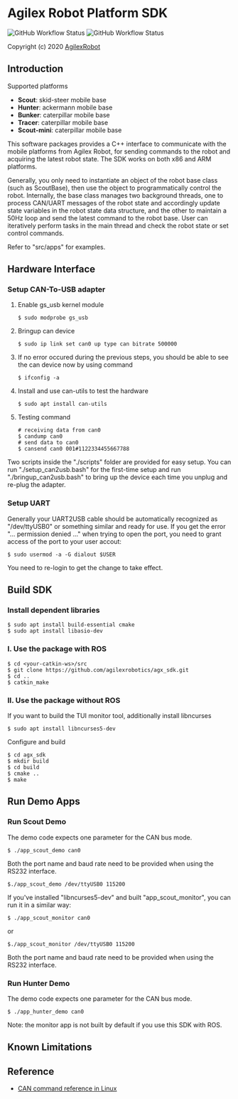 # Agilex Robot Platform SDK

![GitHub Workflow Status](https://github.com/westonrobot/wrp_sdk/workflows/Cpp/badge.svg)
![GitHub Workflow Status](https://github.com/westonrobot/wrp_sdk/workflows/ROS/badge.svg)

Copyright (c) 2020 [AgilexRobot](http://www.agilex.ai/)

## Introduction

Supported platforms

* **Scout**: skid-steer mobile base
* **Hunter**: ackermann mobile base
* **Bunker**: caterpillar mobile base
* **Tracer**: caterpillar mobile base
* **Scout-mini**: caterpillar mobile base

This software packages provides a C++ interface to communicate with the mobile platforms from Agilex Robot, for sending commands to the robot and acquiring the latest robot state. The SDK works on both x86 and ARM platforms.

Generally, you only need to instantiate an object of the robot base class (such as ScoutBase), then use the object to programmatically control the robot. Internally, the base class manages two background threads, one to process CAN/UART messages of the robot state and accordingly update state variables in the robot state data structure, and the other to maintain a 50Hz loop and send the latest command to the robot base. User can iteratively perform tasks in the main thread and check the robot state or set control commands. 

Refer to "src/apps" for examples.

## Hardware Interface

### Setup CAN-To-USB adapter 
 
1. Enable gs_usb kernel module
    ```
    $ sudo modprobe gs_usb
    ```
2. Bringup can device
   ```
   $ sudo ip link set can0 up type can bitrate 500000
   ```
3. If no error occured during the previous steps, you should be able to see the can device now by using command
   ```
   $ ifconfig -a
   ```
4. Install and use can-utils to test the hardware
    ```
    $ sudo apt install can-utils
    ```
5. Testing command
    ```
    # receiving data from can0
    $ candump can0
    # send data to can0
    $ cansend can0 001#1122334455667788
    ```

Two scripts inside the "./scripts" folder are provided for easy setup. You can run "./setup_can2usb.bash" for the first-time setup and run "./bringup_can2usb.bash" to bring up the device each time you unplug and re-plug the adapter.

### Setup UART

Generally your UART2USB cable should be automatically recognized as "/dev/ttyUSB0" or something similar and ready for use. If you get the error "... permission denied ..." when trying to open the port, you need to grant access of the port to your user accout:

```
$ sudo usermod -a -G dialout $USER
```

You need to re-login to get the change to take effect.

## Build SDK

### Install dependent libraries

```
$ sudo apt install build-essential cmake
$ sudo apt install libasio-dev
```

### I. Use the package with ROS

```
$ cd <your-catkin-ws>/src
$ git clone https://github.com/agilexrobotics/agx_sdk.git
$ cd ..
$ catkin_make
```

### II. Use the package without ROS

If you want to build the TUI monitor tool, additionally install libncurses

```
$ sudo apt install libncurses5-dev
```

Configure and build

```
$ cd agx_sdk 
$ mkdir build
$ cd build
$ cmake ..
$ make
```

## Run Demo Apps
### Run Scout Demo

The demo code expects one parameter for the CAN bus mode.

```
$ ./app_scout_demo can0
```

Both the port name and baud rate need to be provided when using the RS232 interface.

```
$./app_scout_demo /dev/ttyUSB0 115200
```

If you've installed "libncurses5-dev" and built "app_scout_monitor", you can run it in a similar way:

```
$ ./app_scout_monitor can0
```

or

```
$./app_scout_monitor /dev/ttyUSB0 115200
```
Both the port name and baud rate need to be provided when using the RS232 interface.
### Run Hunter Demo
The demo code expects one parameter for the CAN bus mode.

```
$ ./app_hunter_demo can0
```

Note: the monitor app is not built by default if you use this SDK with ROS.

## Known Limitations

<!-- 
1. The CAN interface requires the hardware to appear as a CAN device in the system. You can use the command "ifconfig" to check the interface status. For example, you may see something like

    ```
    can1: flags=193<UP,RUNNING,NOARP>  mtu 16
            unspec 00-00-00-00-00-00-00-00-00-00-00-00-00-00-00-00  txqueuelen 10  (UNSPEC)
            RX packets 4751634  bytes 38013072 (36.2 MiB)
            RX errors 0  dropped 0  overruns 0  frame 0
            TX packets 126269  bytes 1010152 (986.4 KiB)
            TX errors 0  dropped 0 overruns 0  carrier 0  collisions 0
            device interrupt 43
    ```
    
    If you use your own CAN-to-USB adapter, make sure it supports slcan or can be brought up as a native CAN device. Some adapters may use a custom-defined protocol and appear as a serial device in Linux. In such a case, you will have to translate the byte stream between CAN and UART by yourself. It would be difficult for us to provide support for them since not all manufacturers define this protocol in the same way.

1. Release v0.1 of this SDK provided a serial interface to talk with the robot. Front/rear light on the robot cannot be controlled and only a small subset of all robot states can be acquired through that interface. Full support of the serial interface is still under development and requires additional work on both the SDK and firmware sides.
-->

## Reference

* [CAN command reference in Linux](https://wiki.rdu.im/_pages/Notes/Embedded-System/Linux/can-bus-in-linux.html)
